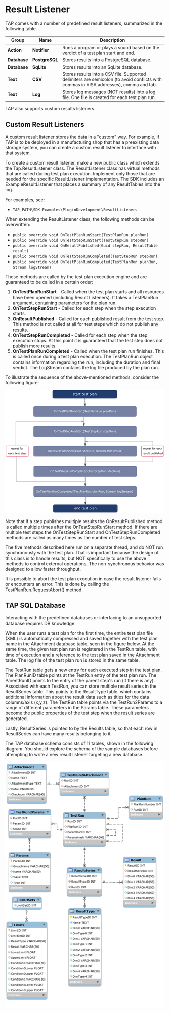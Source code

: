 Result Listener
===============
TAP comes with a number of predefined result listeners, summarized in the following table.

| **Group** | **Name** | **Description** |
| ----  | ---- |-------- |
| **Action**     | **Notifier**  |Runs a program or plays a sound based on the verdict of a test plan start and end.   |
| **Database**   | **PostgreSQL**  | Stores results into a PostgreSQL database.  |
|    **Database**            | **SqLite**   | Stores results into an SqLite database.  |
| **Text**       | **CSV**   | Stores results into a CSV file. Supported delimiters are semicolon (to avoid conflicts with commas in VISA addresses), comma and tab.|
|  **Text**              | **Log**   | Stores log messages (NOT results) into a log file. One file is created for each test plan run. |

TAP also supports custom results listeners.

## Custom Result Listeners

A custom result listener stores the data in a "custom" way. For example, if TAP is to be deployed in a manufacturing shop that has a preexisting data storage system, you can create a custom result listener to interface with that system.

To create a custom result listener, make a new public class which extends the Tap.ResultListener class. The ResultListener class has virtual methods that are called during test plan execution. Implement only those that are needed for the specific ResultListener implementation. The SDK includes an ExampleResultListener that places a summary of any ResultTables into the log. 

For examples, see:

-	`TAP_PATH\SDK Examples\PluginDevelopment\ResultListeners`

When extending the ResultListener class, the following methods can be overwritten:

-	`public override void OnTestPlanRunStart(TestPlanRun planRun)`
-	`public override void OnTestStepRunStart(TestStepRun stepRun)`
-	`public override void OnResultPublished(Guid stepRun, ResultTable result)`
-	`public override void OnTestStepRunCompleted(TestStepRun stepRun)`
-	`public override void OnTestPlanRunCompleted(TestPlanRun planRun, Stream logStream)`

These methods are called by the test plan execution engine and are guaranteed to be called in a certain order:

1.	**OnTestPlanRunStart** - Called when the test plan starts and all resources have been opened (including Result Listeners). It takes a TestPlanRun argument, containing parameters for the plan run. 
2. **OnTestStepRunStart** - Called for each step when the step execution starts.
3. **OnResultPublished** - Called for each published result from the test step. This method is not called at all for test steps which do not publish any results.  
4. **OnTestStepRunCompleted** - Called for each step when the step execution stops. At this point it is guaranteed that the test step does not publish more results.
5.	**OnTestPlanRunCompleted** - Called when the test plan run finishes. This is called once during a test plan execution. The TestPlanRun object contains information regarding the run, including the duration and final verdict. The LogStream contains the log file produced by the plan run. 

To illustrate the sequence of the above-mentioned methods, consider the following figure:

![](ResultListener.png)

Note that if a step publishes multiple results the OnResultPublished method is called multiple times after the OnTestStepRunStart method. If there are multiple test steps the OnTestStepRunStart and OnTestStepRunCompleted methods are called as many times as the number of test steps.

The five methods described here run on a separate thread, and do NOT run synchronously with the test plan. That is important because the design of this class is to handle results, but NOT specifically to use the above methods to control external operations. The non-synchronous behavior was designed to allow faster throughput.

It is possible to abort the test plan execution in case the result listener fails or encounters an error.  This is done by calling the TestPlanRun.RequestAbort() method.

## TAP SQL Database
Interacting with the predefined databases or interfacing to an unsupported database requires DB knowledge. 

When the user runs a test plan for the first time, the entire test plan file (XML) is automatically compressed and saved together with the test plan name in the Attachment database table, seen in the figure below. At the same time, the given test plan run is registered in the TestRun table, with time of execution and a reference to the test plan saved in the Attachment table. The log file of the test plan run is stored in the same table.

The TestRun table gets a new entry for each executed step in the test plan. The PlanRunID table points at the TestRun entry of the test plan run. The ParentRunID points to the entry of the parent step's run (if there is any). Associated with each TestRun, you can store multiple result series in the ResultSeries table. This points to the ResultType table, which contains additional information about the result data such as titles for the data columns/axis (x,y,z). The TestRun table points via the TestRun2Params to a range of different parameters in the Params table. These parameters become the public properties of the test step when the result series are generated.

Lastly, ResultSeries is pointed to by the Results table, so that each row in ResultSeries can have many results belonging to it.

The TAP database schema consists of 11 tables, shown in the following diagram. You should explore the schema of the sample databases before attempting to write a new result listener targeting a new database.

![](DatabaseDiagram.PNG)





